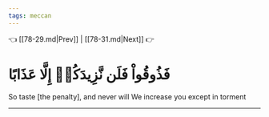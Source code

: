 ```yaml
---
tags: meccan
---
```


👈 [[78-29.md|Prev]] | [[78-31.md|Next]] 👉

# فَذُوقُواْ فَلَن نَّزِيدَكُمۡ إِلَّا عَذَابًا

So taste [the penalty], and never will We increase you except in torment

---

